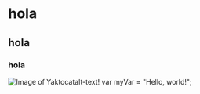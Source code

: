 # hola
## hola
### hola
![Image of Yaktocat](https://octodex.github.com/images/yaktocat.png)alt-text!
var myVar = "Hello, world!";
